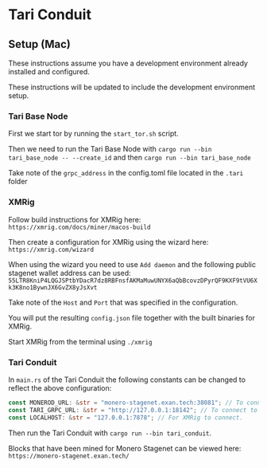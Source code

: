 # Tari Conduit

## Setup (Mac)

These instructions assume you have a development environment already installed and configured.

These instructions will be updated to include the development environment setup.

### Tari Base Node
First we start tor by running the `start_tor.sh` script.

Then we need to run the Tari Base Node with `cargo run --bin tari_base_node -- --create_id` and then 
`cargo run --bin tari_base_node` 

Take note of the `grpc_address` in the config.toml file located in the `.tari` folder

### XMRig
Follow build instructions for XMRig here:
`https://xmrig.com/docs/miner/macos-build`

Then create a configuration for XMRig using the wizard here:
`https://xmrig.com/wizard`

When using the wizard you need to use `Add daemon` and the following public stagenet wallet address can be used:
`55LTR8KniP4LQGJSPtbYDacR7dz8RBFnsfAKMaMuwUNYX6aQbBcovzDPyrQF9KXF9tVU6Xk3K8no1BywnJX6GvZX8yJsXvt`

Take note of the `Host` and `Port` that was specified in the configuration.

You will put the resulting `config.json` file together with the built binaries for XMRig.

Start XMRig from the terminal using `./xmrig`

### Tari Conduit

In `main.rs` of the Tari Conduit the following constants can be changed to reflect the above configuration:
```Rust
const MONEROD_URL: &str = "monero-stagenet.exan.tech:38081"; // To connect to the Monero Public Stagenet.
const TARI_GRPC_URL: &str = "http://127.0.0.1:18142"; // To connect to the Tari Base Node.
const LOCALHOST: &str = "127.0.0.1:7878"; // For XMRig to connect.
```

Then run the Tari Conduit with `cargo run --bin tari_conduit`.

Blocks that have been mined for Monero Stagenet can be viewed here:
`https://monero-stagenet.exan.tech/`

